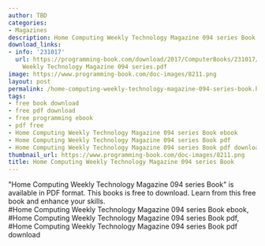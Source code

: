 ```yaml
---
author: TBD
categories:
- Magazines
description: Home Computing Weekly Technology Magazine 094 series Book
download_links:
- info: '231017'
  url: https://programming-book.com/download/2017/ComputerBooks/231017/Home Computing
    Weekly Technology Magazine 094 series.pdf
image: https://www.programming-book.com/doc-images/8211.png
layout: post
permalink: /home-computing-weekly-technology-magazine-094-series-book.html
tags:
- free book download
- free pdf download
- free programming ebook
- pdf free
- Home Computing Weekly Technology Magazine 094 series Book ebook
- Home Computing Weekly Technology Magazine 094 series Book pdf
- Home Computing Weekly Technology Magazine 094 series Book pdf download
thumbnail_url: https://www.programming-book.com/doc-images/8211.png
title: Home Computing Weekly Technology Magazine 094 series Book
---
```


 
<div class="item-desc text-justify">
  "Home Computing Weekly Technology Magazine 094 series Book" is available in PDF format. This books is free to download. Learn from this free book and enhance your skills.
  <br>
  #Home Computing Weekly Technology Magazine 094 series Book ebook, #Home Computing Weekly Technology Magazine 094 series Book pdf, #Home Computing Weekly Technology Magazine 094 series Book pdf download
</div>